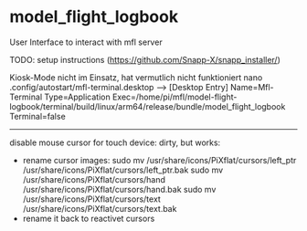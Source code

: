 # model_flight_logbook

User Interface to interact with mfl server

TODO: setup instructions (https://github.com/Snapp-X/snapp_installer/)

Kiosk-Mode nicht im Einsatz, hat vermutlich nicht funktioniert
nano .config/autostart/mfl-terminal.desktop -->
[Desktop Entry]
Name=Mfl-Terminal
Type=Application
Exec=/home/pi/mfl/model-flight-logbook/terminal/build/linux/arm64/release/bundle/model_flight_logbook
Terminal=false

---------
disable mouse cursor for touch device:
dirty, but works: 
- rename cursor images: 
    sudo mv /usr/share/icons/PiXflat/cursors/left_ptr /usr/share/icons/PiXflat/cursors/left_ptr.bak
    sudo mv /usr/share/icons/PiXflat/cursors/hand /usr/share/icons/PiXflat/cursors/hand.bak
    sudo mv /usr/share/icons/PiXflat/cursors/text /usr/share/icons/PiXflat/cursors/text.bak
- rename it back to reactivet cursors
